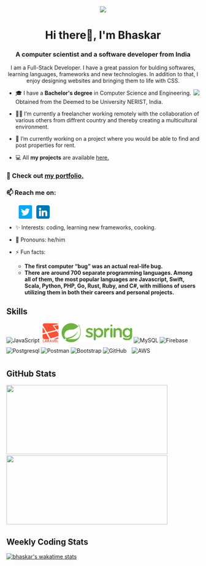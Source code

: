 <div align="center">
  <! -- <img src="https://badges.pufler.dev/visits/bhskr44/bhskr44?color=3f37c9">
  <img src="https://komarev.com/ghpvc/?username=bhskr44&color=3f37c9">
</div>

<h1 align="center"> Hi there👋, I'm Bhaskar</h1>
<h3 align="center">A computer scientist and a software developer from India</h3>

<p align="center">I am a Full-Stack Developer. I have a great passion for bulding softwares, learning languages, frameworks and new technologies. In addition to that, I enjoy designing websites and bringing them to life with CSS.</p>

<img align="right" src="https://media2.giphy.com/media/bGgsc5mWoryfgKBx1u/giphy.gif?cid=790b76112be03f92de5e356ca9c83066f76d54710feb3b75&rid=giphy.gif&ct=g">
	
- 🎓 I have a **Bachelor's degree** in Computer Science and Engineering. Obtained from the Deemed to be University NERIST, India.

- 👩‍💻 I’m currently a freelancher working remotely with the collaboration of various others from diffrent country and thereby creating a multicultural environment.

- 🌱 I’m currently working on a project where you would be able to find and post properties for rent.

- 💻 All **my projects** are available [here.](https://github.com/bhskr44?tab=repositories)

### 🚀 Check out [my portfolio.](https://bhskr44.github.io/)

### 📫 Reach me on:

<p align="left">
&nbsp; &nbsp; &nbsp; &nbsp; <a href="https://twitter.com/bhskr44" target="_blank"><img align="center" src="./images/twitter.png" alt="twitter" width="35" /></a> &nbsp;
<a href="https://www.linkedin.com/in/bhskr44/" target="_blank"><img align="center" src="./images/linkedin.png" alt="linkedin" width="35" /></a> &nbsp;
</p>

- ✨ Interests: coding, learning new frameworks, cooking.

- 👦 Pronouns: he/him 

- ⚡ Fun facts:  
  -  **The first computer “bug” was an actual real-life bug.**  
  -  **There are around 700 separate programming languages. Among all of them, the most popular languages are Javascript, Swift, Scala, Python, PHP, Go, Rust, Ruby, and C#, with millions of users utilizing them in both their careers and personal projects.**


<h2 align="left">Skills</h2>
<p align="left">
<div>
	<img height="50" src="https://user-images.githubusercontent.com/25181517/117447155-6a868a00-af3d-11eb-9cfe-245df15c9f3f.png" alt="JavaScript" title="JavaScript" />
	<img height="50" src="./images/laravel-plain-wordmark.svg" alt="laravel" title="Laravel" />
	<img height="50" src="./images/spring-3.svg" alt="Spring" title="Spring" />
	<img height="50" src="https://github.com/get-icon/geticon/raw/master/icons/mysql.svg" alt="MySQL" title="MySQL" />
	<img height="50" src="https://github.com/get-icon/geticon/raw/master/icons/firebase.svg" alt="Firebase" title="Firebase" />
	<img height="50" src="https://github.com/get-icon/geticon/raw/master/icons/postgresql.svg" alt="Postgresql" title="Postgresql" />
	<img height="50" src="https://user-images.githubusercontent.com/25181517/121302453-01a67f00-c8fa-11eb-8c86-2ee00734c9a8.png" alt="Postman" title="Postman" />
	<img height="50" src="https://user-images.githubusercontent.com/25181517/121402101-c89df700-c959-11eb-8b4a-bbadf9e84b30.png" alt="Bootstrap" title="Bootstrap" />
	<img height="50" src="https://user-images.githubusercontent.com/25181517/117364276-fc4eb280-aebd-11eb-92ba-8a6ef74b7313.png" alt="GitHub" title="GitHub" />
<img height="40" src="./images/aws-icon.svg" style="background:white;padding:10px;border-radius:10px;" alt="AWS" title="AWS" />

</div>

</p>


<h2 align ="left">GitHub Stats</h2>
<div>
  <img height="180" width="420" src="https://github-readme-stats-eight-theta.vercel.app/api?username=bhskr44&show_icons=true&theme=nightowl&count_private=true"/>
  <img height="180" width="420" src="https://github-readme-stats.vercel.app/api/top-langs/?username=bhskr44&show_icons=true&theme=nightowl&layout=compact"/>
</div>

<h2>Weekly Coding Stats</h2>

[![bhaskar's wakatime stats](https://github-readme-stats.vercel.app/api/wakatime?username=bhskr44&theme=nightowl&v=2)](https://github.com/anuraghazra/github-readme-stats)